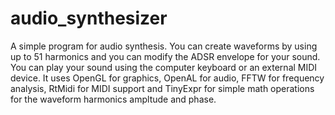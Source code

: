 # audio_synthesizer
A simple program for audio synthesis. You can create waveforms by using up to 51 harmonics and you can modify the ADSR envelope for your sound. You can play your sound using the computer keyboard or an external MIDI device.
It uses OpenGL for graphics, OpenAL for audio, FFTW for frequency analysis, RtMidi for MIDI support and TinyExpr for simple math operations for the waveform harmonics ampltude and phase.

